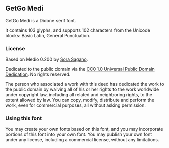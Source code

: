 ## GetGo Medi

GetGo Medi is a Didone serif font.

It contains 103 glyphs, and supports 102 characters from the Unicode blocks: Basic Latin, General Punctuation.

### License

Based on Medio 0.200 by [Sora Sagano](http://dotcolon.net/font/medio).

Dedicated to the public domain via the [CC0 1.0 Universal Public Domain Dedication](https://creativecommons.org/publicdomain/zero/1.0/). No rights reserved.

The person who associated a work with this deed has dedicated the work to the public domain by waiving all of his or her rights to the work worldwide under copyright law, including all related and neighboring rights, to the extent allowed by law. You can copy, modify, distribute and perform the work, even for commercial purposes, all without asking permission.

### Using this font

You may create your own fonts based on this font, and you may incorporate portions of this font into your own font. You may publish your own font under any license, including a commercial license, without any limitations.

